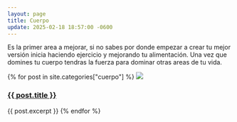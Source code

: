 ```yaml
---
layout: page
title: Cuerpo
update: 2025-02-18 18:57:00 -0600
---
```

Es la primer area a mejorar, si no sabes por donde empezar a crear tu mejor versión inicia haciendo ejercicio y mejorando tu alimentación. Una vez que domines tu cuerpo tendras la fuerza para dominar otras areas de tu vida.

<p>{% for post in site.categories["cuerpo"] %}
    <a href="{{ post.url }}"><img width="auto" max-width="360px" src="{{ post.banner }}"/></a>
    <h3><a href="{{ post.url }}">{{ post.title }}</a></h3>
    {{ post.excerpt }}
{% endfor %}</p>